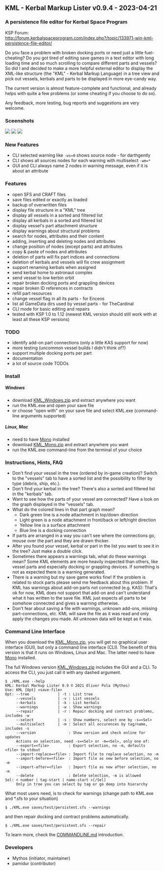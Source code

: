 ## KML - Kerbal Markup Lister v0.9.4 - 2023-04-21
### A persistence file editor for Kerbal Space Program
KSP Forum: http://forum.kerbalspaceprogram.com/index.php?/topic/133971-win-kml-persistence-file-editor/

Do you face a problem with broken docking ports or need just a little fuel-cheating? Do you got tired of editing save games in a text editor with long loading time and so much scrolling to compare different parts and vessels? So did I and decided to make a more helpful external editor to display the XML-like structure (the "KML" - Kerbal Markup Language) in a tree view and pick out vessels, kerbals and parts to be displayed in more eye-candy way.

The current version is almost feature-complete and functional, and already helps with quite a few problems (or some cheating if you choose to do so).

Any feedback, more testing, bug reports and suggestions are very welcome.

### Sceenshots
![](https://github.com/my-th-os/KML/blob/master/KML/Doc/KML-Tree.png?raw=true)
![](https://github.com/my-th-os/KML/blob/master/KML/Doc/KML-Vessels.png?raw=true)
![](https://github.com/my-th-os/KML/blob/master/KML/Doc/KML-Kerbals.png?raw=true)

### New Features
- CLI selected warning like `-ws=0` shows source node - for darthgently
- CLI shows all sources nodes for each warning with multiselect `-wm=*`
- GUI and CLI always name 2 nodes in warning message, even if it is about an attribute

### Features 
- open SFS and CRAFT files
- save files edited or exactly as loaded
- backup of overwritten files
- display file structure in a "KML" tree
- display all vessels in a sorted and filtered list
- display all kerbals in a sorted and filtered list
- display vessel's part attachment structure
- display warnings about structural problems
- search for nodes, attributes and their content 
- adding, inserting and deleting nodes and attributes
- change position of nodes (except parts) and attributes
- copy & paste of nodes and attributes
- deletion of parts will fix part indices and connections 
- deletion of kerbals and vessels will fix crew assignment 
- support renaming kerbals when assigned 
- send kerbal home to astronaut complex 
- send vessel to low kerbin orbit 
- repair broken docking ports and grappling devices
- repair broken ID references in contracts
- refill part resources
- change vessel flag in all its parts - for Enceos
- list all GameData dirs used by vessel parts - for TheCardinal
- CLI mode for basic editing and repairs
- tested with KSP 1.0 to 1.12 (newest KML version should still work with at least all these KSP versions) 

### TODO
- identify add-on part connections (only a little KAS support for now)
- more testing (uncommon vessel builds I didn't think of?)
- support multiple docking ports per part
- documentation
- a lot of source code TODOs

### Install
##### Windows
- download [KML_Windows.zip](https://github.com/my-th-os/KML/releases) and extract anywhere you want
- run the KML.exe and open your save file
- or choose "open with" on your save file and select KML.exe (command-line arguments supported)

##### Linux, Mac
- need to have [Mono](https://www.mono-project.com/) installed
- download [KML_Mono.zip](https://github.com/my-th-os/KML/releases) and extract anywhere you want
- run the KML.exe command-line from the terminal of your choice

### Instructions, Hints, FAQ
- Don't find your vessel in the tree (ordered by in-game creation)? Switch to the "vessels" tab to have a sorted list and the possibility to filter by type (debris, ship, etc.).
- Don't find your kerbal in the tree? There's also a sorted and filtered list in the "kerbals" tab.
- Want to see how the parts of your vessel are connected? Have a look on the graph displayed in the "vessels" tab.
- What do the colored lines in that part graph mean?
  - Dark green line is a node attachment in top/down direction
  - Light green is a node attachment in front/back or left/right direction
  - Yellow line is a surface attachment
  - Blue line is a docking connection
- If parts are arranged in a way you can't see where the connections go, mouse over the part and they are drawn thicker.
- After you found your vessel, kerbal or part in the list you want to see it in the tree? Just make a double click.
- Sometimes there appears a warnings tab, what do these warnings mean? Some KML elements are more heavily inspected than others, like vessel parts and especially docking or grappling devices. If something is not as expected there is a warning generated.
- There is a warning but my save game works fine! If the problem is related to stock parts please send me feedback about this problem. If KML has warnings about add-on parts not connected (e.g. KAS): That's ok for now, KML does not support that add-on and can't understand what it has written to the save file. KML just expects all parts to be somehow connected and gives a warning otherwise.
- Don't fear about saving a file with warnings, unknown add-ons, missing part-connections, etc. KML will save the file as it was read and only apply the changes you made. All unknown data will be kept as it was.

### Command Line Interface
When you download the [KML_Mono.zip](https://github.com/my-th-os/KML/releases),
you will get no graphical user interface (GUI), but only a command line interface (CLI).
The benefit of this version is that it runs on Windows, Linux and Mac. The latter need to have
[Mono](https://www.mono-project.com/) installed.

The full Windows version [KML_Windows.zip](https://github.com/my-th-os/KML/releases)
includes the GUI and a CLI. To access the CLI, you just call it with any dashed argument.

```
$ ./KML.exe --help
KML: Kerbal Markup Lister 0.9 © 2021 Oliver Pola (Mythos)
Use: KML [Opt] <save-file>
Opt: --tree             | -t : List tree
     --vessels          | -v : List vessels
     --kerbals          | -k : List kerbals
     --warnings         | -w : Show warnings
     --repair           | -r : Repair docking and contract problems, includes -w
     --select           | -s : Show numbers, select one by -s=<Sel>
     --multiselect      | -m : Select all occurences by tag/name, includes -s
     --version               : Show version and check online for updates
     Actions on selection, need -s=<Sel> or -m=<Sel>, only one of:
     --export=<file>         : Export selection, no -m, defaults <file> to stdout
     --import-replace=<file> : Import file to replace selection, no -m
     --import-before=<file>  : Import file as new before selection, no -m
     --import-after=<file>   : Import file as new after selection, no -m
     --delete                : Delete selection, -m is allowed
Sel: < number | tag-start | name-start >[/Sel]
     Only in tree you can select by tag or go deep into hierarchy
```

What most users need, is to check for warnings (change path to KML.exe and *.sfs to your situation)

```
$ ./KML.exe saves/test/persistent.sfs --warnings
```

and then repair docking and contract problems automatically.

```
$ ./KML.exe saves/test/persistent.sfs --repair
```

To learn more, check the [COMMANDLINE.md](https://github.com/my-th-os/KML/blob/master/KML/Doc/COMMANDLINE.md) introduction.

### Developers
- Mythos (initiator, maintainer)
- pamidur (contributor)